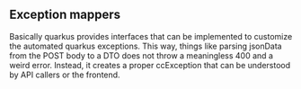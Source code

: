 ## Exception mappers

Basically quarkus provides interfaces that can be implemented to customize the automated quarkus exceptions.
This way, things like parsing jsonData from the POST body to a DTO does not throw a meaningless 400 and a weird error.
Instead, it creates a proper ccException that can be understood by API callers or the frontend.